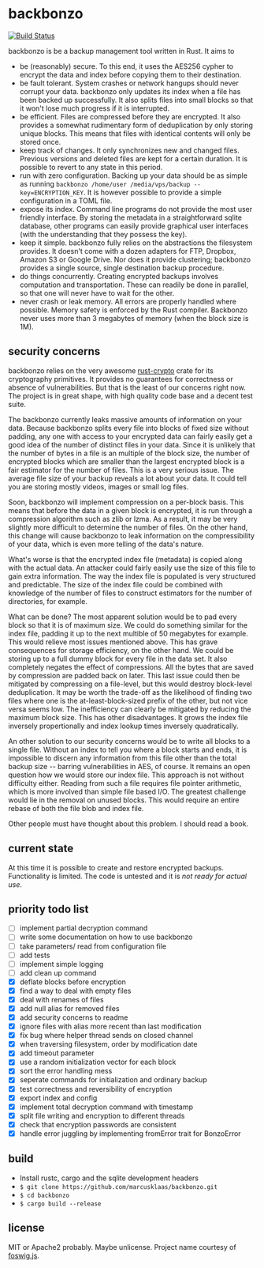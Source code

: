 backbonzo
=========

[![Build Status](https://travis-ci.org/marcusklaas/backbonzo.svg?branch=master)](https://travis-ci.org/marcusklaas/backbonzo)

backbonzo is be a backup management tool written in Rust. It aims to

* be (reasonably) secure. To this end, it uses the AES256 cypher to encrypt the data and index before copying them to their destination.
* be fault tolerant. System crashes or network hangups should never corrupt your data. backbonzo only updates its index when a file has been backed up successfully. It also splits files into small blocks so that it won't lose much progress if it is interrupted.
* be efficient. Files are compressed before they are encrypted. It also provides a somewhat rudimentary form of deduplication by only storing unique blocks. This means that files with identical contents will only be stored once.
* keep track of changes. It only synchronizes new and changed files. Previous versions and deleted files are kept for a certain duration. It is possible to revert to any state in this period.
* run with zero configuration. Backing up your data should be as simple as running `backbonzo /home/user /media/vps/backup --key=ENCRYPTION_KEY`. It is however possible to provide a simple configuration in a TOML file.
* expose its index. Command line programs do not provide the most user friendly interface. By storing the metadata in a straightforward sqlite database, other programs can easily provide graphical user interfaces (with the understanding that they possess the key).
* keep it simple. backbonzo fully relies on the abstractions the filesystem provides. It doesn't come with a dozen adapters for FTP, Dropbox, Amazon S3 or Google Drive. Nor does it provide clustering; backbonzo provides a single source, single destination backup procedure.
* do things concurrently. Creating encrypted backups involves computation and transportation. These can readily be done in parallel, so that one will never have to wait for the other.
* never crash or leak memory. All errors are properly handled where possible. Memory safety is enforced by the Rust compiler. Backbonzo never uses more than 3 megabytes of memory (when the block size is 1M).

security concerns
-----------------
backbonzo relies on the very awesome [rust-crypto](https://github.com/dagenix/rust-crypto/) crate for its cryptography primitives. It provides no guarantees for correctness or absence of vulnerabilities. But that is the least of our concerns right now. The project is in great shape, with high quality code base and a decent test suite.

The backbonzo currently leaks massive amounts of information on your data. Because backbonzo splits every file into blocks of fixed size without padding, any one with access to your encrypted data can fairly easily get a good idea of the number of distinct files in your data. Since it is unlikely that the number of bytes in a file is an multiple of the block size, the number of encrypted blocks which are smaller than the largest encrypted block is a fair estimator for the number of files. This is a very serious issue. The average file size of your backup reveals a lot about your data. It could tell you are storing mostly videos, images or small log files.

Soon, backbonzo will implement compression on a per-block basis. This means that before the data in a given block is encrypted, it is run through a compression algorithm such as zlib or lzma. As a result, it may be very slightly more difficult to determine the number of files. On the other hand, this change will cause backbonzo to leak information on the compressibility of your data, which is even more telling of the data's nature.

What's worse is that the encrypted index file (metadata) is copied along with the actual data. An attacker could fairly easily use the size of this file to gain extra information. The way the index file is populated is very structured and predictable. The size of the index file could be combined with knowledge of the number of files to construct estimators for the number of directories, for example.

What can be done? The most apparent solution would be to pad every block so that it is of maximum size. We could do something similar for the index file, padding it up to the next multible of 50 megabytes for example. This would relieve most issues mentioned above. This has grave consequences for storage efficiency, on the other hand. We could be storing up to a full dummy block for every file in the data set. It also completely negates the effect of compressions. All the bytes that are saved by compression are padded back on later. This last issue could then be mitigated by compressing on a file-level, but this would destroy block-level deduplication. It may be worth the trade-off as the likelihood of finding two files where one is the at-least-block-sized prefix of the other, but not vice versa seems low. The inefficiency can clearly be mitigated by reducing the maximum block size. This has other disadvantages. It grows the index file inversely propertionally and index lookup times inversely quadratically.

An other solution to our security concerns would be to write all blocks to a single file. Without an index to tell you where a block starts and ends, it is impossible to discern any information from this file other than the total backup size -- barring vulnerabilities in AES, of course. It remains an open question how we would store our index file. This approach is not without difficulty either. Reading from such a file requires file pointer arithmetic, which is more involved than simple file based I/O. The greatest challenge would lie in the removal on unused blocks. This would require an entire rebase of both the file blob and index file.

Other people must have thought about this problem. I should read a book.

current state
-------------

At this time it is possible to create and restore encrypted backups. Functionality is limited. The code is untested and it is *not ready for actual use*. 

priority todo list
------------------

- [ ] implement partial decryption command
- [ ] write some documentation on how to use backbonzo
- [ ] take parameters/ read from configuration file
- [ ] add tests
- [ ] implement simple logging
- [ ] add clean up command
- [x] deflate blocks before encryption
- [x] find a way to deal with empty files
- [x] deal with renames of files
- [x] add null alias for removed files
- [x] add security concerns to readme
- [x] ignore files with alias more recent than last modification
- [x] fix bug where helper thread sends on closed channel
- [x] when traversing filesystem, order by modification date
- [x] add timeout parameter
- [x] use a random initialization vector for each block
- [x] sort the error handling mess
- [x] seperate commands for initialization and ordinary backup
- [x] test correctness and reversibility of encryption
- [x] export index and config
- [x] implement total decryption command with timestamp
- [x] split file writing and encryption to different threads
- [x] check that encryption passwords are consistent
- [x] handle error juggling by implementing fromError trait for BonzoError

build
-----

* Install rustc, cargo and the sqlite development headers
* `$ git clone https://github.com/marcusklaas/backbonzo.git`
* `$ cd backbonzo`
* `$ cargo build --release`

license
-------

MIT or Apache2 probably. Maybe unlicense. Project name courtesy of [foswig.js](http://mrsharpoblunto.github.io/foswig.js/).
